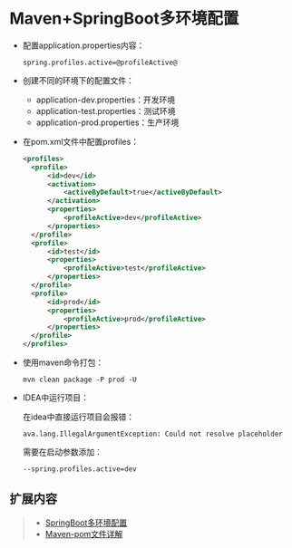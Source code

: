 # Maven+SpringBoot多环境配置

- 配置application.properties内容：

  ```properties
  spring.profiles.active=@profileActive@
  ```

- 创建不同的环境下的配置文件：

  - application-dev.properties：开发环境
  - application-test.properties：测试环境
  - application-prod.properties：生产环境 

- 在pom.xml文件中配置profiles：

  ```xml
  <profiles>
  	<profile>
  		<id>dev</id>
  		<activation>
  			<activeByDefault>true</activeByDefault>
  		</activation>
  		<properties>
  			<profileActive>dev</profileActive>
  		</properties>
  	</profile>
  	<profile>
  		<id>test</id>
  		<properties>
  			<profileActive>test</profileActive>
  		</properties>
  	</profile>
  	<profile>
  		<id>prod</id>
  		<properties>
  			<profileActive>prod</profileActive>
  		</properties>
  	</profile>
  </profiles>
  ```

- 使用maven命令打包：

  ```
  mvn clean package -P prod -U
  ```

- IDEA中运行项目：

  在idea中直接运行项目会报错：

  ```
  ava.lang.IllegalArgumentException: Could not resolve placeholder
  ```

  需要在启动参数添加：

  ```
  --spring.profiles.active=dev
  ```

## 扩展内容

> * [SpringBoot多环境配置](/Languages/Java/SpringBoot/SpringBoot多环境配置.md)
> * [Maven-pom文件详解](/Languages/Java/Maven/pom文件.md)

